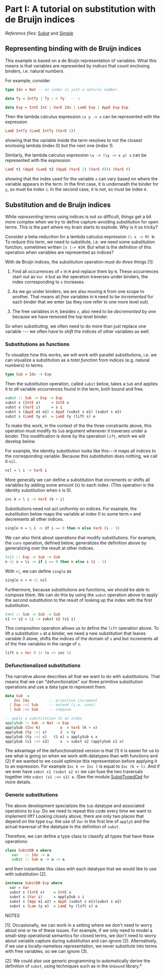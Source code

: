 # Part I: A tutorial on substitution with de Bruijn indices

*Reference files:* [Subst](src/Subst.hs) and [Simple](src/Simple.hs)

## Representing binding with de Bruijn indices

This example is based on a de Bruijn representation of variables. What this means is that variables are represented by *indices* that count enclosing binders, i.e. natural numbers.

For example, consider

```haskell
type Idx = Nat -- an index is just a natural number.

data Ty = IntTy | Ty :-> Ty   -- s

data Exp = IntE Int | VarE Idx | LamE Exp | AppE Exp Exp
```

Then the lambda calculus expression `\x y -> x` can be represented with the expression

```haskell
LamE IntTy (LamE IntTy (VarE 1))
```

showing that the variable inside the term resolves to not the closest enclosing lambda (index 0) but the next one (index 1).

Similarly, the lambda calculus expression `\x -> (\y -> x y) x` can be represented with the expression

```haskell
LamE t1 (AppE (LamE t2 (AppE (VarE 1) (VarE 0))) (VarE 0)
```

showing that the index used for the variable `x` can vary based on where the variable appears in the term. In the first case, it is underneath the binder for `y`, so must be index `1`. In the second case, it is not, so must be index `0`.

## Substitution and de Bruijn indices

While *representing* terms using indices is not so difficult, things get a bit more complex when we try to define capture-avoiding substitution for open terms. This is the part where my brain starts to explode.  Why is it so tricky?

Consider a beta-reduction for a lambda calculus expression `(\ x -> M) N`. To reduce this term, we need to substitute, i.e. we need some substitution function, sometimes written `[x |-> N]M`. But what is the definition of this operation when variables are represented as indices?

With de Bruijn indices, the substitution operation must do *three* things [1]:

1. Find all occurrences of `x` in `M` and replace them by `N`. These occurrences start out as `Var 0` but as the operation traverses under binders, the index corresponding to `x` increases.

2. As we go under binders, we are also moving `N` from one scope to another. That means all *free* variables in `N` need to be *incremented* for each binder that we enter (as they now refer to one more level out).

3. The free variables in `M`, besides `x`, also need to be *decremented* by one because we have removed the top level binder.

So when substituting, we often need to do more than just replace one variable --- we often have to *shift* the indices of other variables as well.

### Substitutions as functions

To visualize how this works, we will work with parallel substitutions, i.e. we  can visualize a substitution as a *total function* from indices (e.g. natural numbers) to terms.

```haskell
type Sub = Idx -> Exp
```

Then the substitution operation, called `subst` below, takes a `Sub` and applies it to *all* variable occurrences found in the term, both bound and free.

```haskell
subst :: Sub -> Exp -> Exp
subst s (IntE x)     = IntE x
subst s (VarE i)     = s i
subst s (AppE e1 e2) = AppE (subst s e1) (subst s e2)
subst s (LamE ty e)  = LamE ty (lift s) e
```

To make this work, in the context of the the three constraints above, this operation must modify its `Sub` argument whenever it traverses under a binder. This modification is done by the operation `lift`, which we will develop below.  

For example, the identity substitution looks like this---it maps all indices to the corresponding variable. Because this substitution does nothing, we call it `nil`.

```haskell
nil = \ i -> VarE i
```

More generally we can define a substitution that *increments* or shifts all variables by adding some amount (`k`) to each index. (This operation is the identity substitution when `k` is 0).

```haskell
inc k = \ i -> VarE (k + i)
```

Substitutions need not act uniformly on indices. For example, the substitution below maps the variable at index 0 to some term `n` and decrements all other indices.

```haskell
single n = \ i -> if i == 0 then n else VarE (i - 1)
```

We can also think about operations that modify substitutions. For example, the `cons` operation, defined below, generalizes the definition above by generalizing over the result at other indices.
  
```haskell  
(<|) :: Exp -> Sub -> Sub 
n <| s = \i -> if i == 0 then n else s (i - 1)
```

With `<|`, we can define `single` as

```haskell
single n = n <| nil
```

Furthermore, because substitutions are functions, we should be able to compose them. We can do this by using the `subst` operation above to apply the second substitution to the result of looking up the index with the first substitution. 

```haskell
(<>) :: Sub -> Sub -> Sub
s1 <> s2 = \i -> subst s2 (s1 i)
```

This composition operation allows us to define the `lift` operation above. To lift a substitution `s` at a binder, we need a new substitution that leaves variable 0 alone, shifts the indices of the domain of `s` and but increments all of the free variables in the range of `s`.

```haskell
lift s = Var 0 |> (s <> inc 1)  
```

### Defunctionalized substitutions

The narrative above describes all that we want to do with substitutions. That means that we can "defunctionalize" our three primitive substitution operations and use a data type to represent them.

```haskell
data Sub  =
    Inc Idx         -- primitive increment
  | Exp :<| Sub     -- extend (i.e. cons)
  | Sub :<> Sub     -- compose

-- apply a substitution to an index
applySub :: Sub -> Nat -> Exp
applySub (Inc k)         x  = VarE (k + x)
applySub (ty :<| s)      Z  = ty
applySub (ty :<| s)   (S x) = applySub s x
applySub (s1 :<> s2)     x  = subst s2 (applySub s1 x)
```

The advantage of the defunctionalized version is that (1) it is easier for us to see what is going on when we work with datatypes than with functions and (2) if we wanted to we could optimize this representation before applying it to an expression. For example `Inc k <> Inc l` is equal to `Inc (k + l)`. And if we ever have `subst s1 (subst s2 e)` we can fuse the two traversals together into `subst (s1 :<> s2) e`. (See the module [SubstTypedOpt](src/SubstTypedOpt.hs) for more details.

### Generic substitutions

The above development specializes the `Sub` datatype and associated operations to `Exp`. Do we need to repeat this code every time we want to implement lift? Looking closely above, there are only two places that depend on the type `Exp`: the use of `Var` in the first line of `applyS` and the actual traversal of the datatype in the definition of `subst`.

Therefore, we can define a type class to classify all types that have these operations:

```haskell
class SubstDB a where
   var   :: Idx -> a
   subst :: Sub a -> a -> a
```

and then instantiate this class with each datatype that we would like to use with substitution [2].

```haskell
instance SubstDB Exp where
  var = Var
  subst s (IntE x)    = IntE x
  subst s (Var i)     = applySub s i
  subst s (App e1 e2) = AppE (subst s e1)(subst s e2)
  subst s (Lam ty e)  = LamE ty (lift s) e
```

NOTES

[1]: Occasionally, we can work in a setting where we don't need to worry about one or tw of these issues. For example, if we only need to model a small-step operational semantics for closed terms, we don't need to worry about variable capture during substitution and can ignore (2). Alternatively, if we use a locally-nameless representation, we never substitute into terms with free variables, so we can ignore (3).

[2]: We could also use generic programming to automatically derive the definition of `subst`, using techniques such as in the `Unbound` library.*
